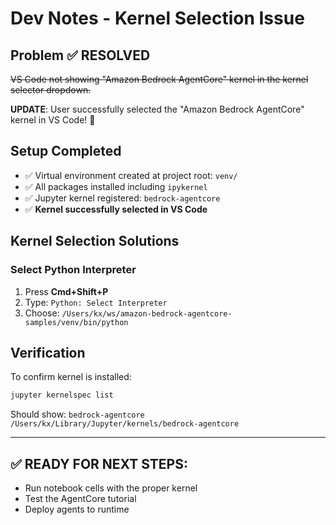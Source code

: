 # Dev Notes - Kernel Selection Issue

## Problem ✅ RESOLVED
~~VS Code not showing "Amazon Bedrock AgentCore" kernel in the kernel selector dropdown.~~

**UPDATE**: User successfully selected the "Amazon Bedrock AgentCore" kernel in VS Code! 🎉

## Setup Completed
- ✅ Virtual environment created at project root: `venv/`
- ✅ All packages installed including `ipykernel`
- ✅ Jupyter kernel registered: `bedrock-agentcore`
- ✅ **Kernel successfully selected in VS Code**

## Kernel Selection Solutions

### Select Python Interpreter
1. Press **Cmd+Shift+P**
2. Type: `Python: Select Interpreter`
3. Choose: `/Users/kx/ws/amazon-bedrock-agentcore-samples/venv/bin/python`

## Verification
To confirm kernel is installed:
```bash
jupyter kernelspec list
```
Should show: `bedrock-agentcore    /Users/kx/Library/Jupyter/kernels/bedrock-agentcore`

---

## ✅ READY FOR NEXT STEPS:
- Run notebook cells with the proper kernel
- Test the AgentCore tutorial
- Deploy agents to runtime 